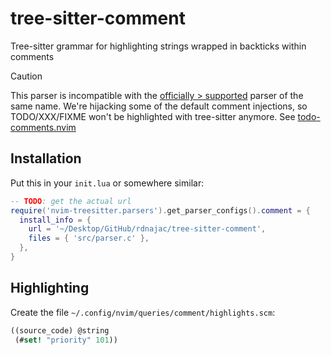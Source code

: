 # tree-sitter-comment

Tree-sitter grammar for highlighting strings wrapped in backticks within comments

> [!CAUTION]
> This parser is incompatible with the
> [officially > supported](https://github.com/nvim-treesitter/nvim-treesitter?tab=readme-ov-file#supported-languages)
> parser of the same name. We're hijacking some of the default comment
> injections, so TODO/XXX/FIXME won't be highlighted with tree-sitter anymore.
> See [todo-comments.nvim](https://github.com/folke/todo-comments.nvim)

## Installation

Put this in your `init.lua` or somewhere similar:

```lua
-- TODO: get the actual url
require('nvim-treesitter.parsers').get_parser_configs().comment = {
  install_info = {
    url = '~/Desktop/GitHub/rdnajac/tree-sitter-comment',
    files = { 'src/parser.c' },
  },
}
```

## Highlighting

Create the file `~/.config/nvim/queries/comment/highlights.scm`:

```scheme
((source_code) @string
 (#set! "priority" 101))
```

